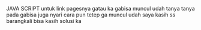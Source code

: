 JAVA SCRIPT
untuk link pagesnya gatau ka gabisa muncul udah tanya tanya pada gabisa juga nyari cara pun tetep ga muncul udah saya kasih ss barangkali bisa kasih solusi ka
